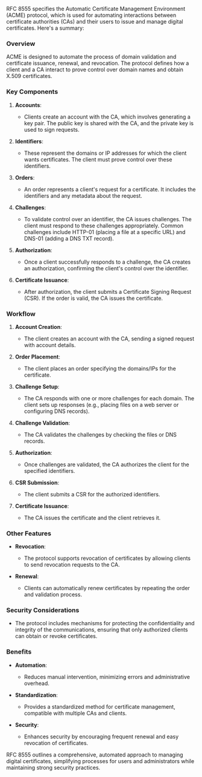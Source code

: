 RFC 8555 specifies the Automatic Certificate Management Environment (ACME) protocol, which is used for automating interactions between certificate authorities (CAs) and their users to issue and manage digital certificates. Here's a summary:

### Overview
ACME is designed to automate the process of domain validation and certificate issuance, renewal, and revocation. The protocol defines how a client and a CA interact to prove control over domain names and obtain X.509 certificates.

### Key Components
1. **Accounts**: 
   - Clients create an account with the CA, which involves generating a key pair. The public key is shared with the CA, and the private key is used to sign requests.

2. **Identifiers**:
   - These represent the domains or IP addresses for which the client wants certificates. The client must prove control over these identifiers.

3. **Orders**:
   - An order represents a client's request for a certificate. It includes the identifiers and any metadata about the request.

4. **Challenges**:
   - To validate control over an identifier, the CA issues challenges. The client must respond to these challenges appropriately. Common challenges include HTTP-01 (placing a file at a specific URL) and DNS-01 (adding a DNS TXT record).

5. **Authorization**:
   - Once a client successfully responds to a challenge, the CA creates an authorization, confirming the client's control over the identifier.

6. **Certificate Issuance**:
   - After authorization, the client submits a Certificate Signing Request (CSR). If the order is valid, the CA issues the certificate.

### Workflow
1. **Account Creation**:
   - The client creates an account with the CA, sending a signed request with account details.
   
2. **Order Placement**:
   - The client places an order specifying the domains/IPs for the certificate.

3. **Challenge Setup**:
   - The CA responds with one or more challenges for each domain. The client sets up responses (e.g., placing files on a web server or configuring DNS records).

4. **Challenge Validation**:
   - The CA validates the challenges by checking the files or DNS records.

5. **Authorization**:
   - Once challenges are validated, the CA authorizes the client for the specified identifiers.

6. **CSR Submission**:
   - The client submits a CSR for the authorized identifiers.

7. **Certificate Issuance**:
   - The CA issues the certificate and the client retrieves it.

### Other Features
- **Revocation**:
  - The protocol supports revocation of certificates by allowing clients to send revocation requests to the CA.
  
- **Renewal**:
  - Clients can automatically renew certificates by repeating the order and validation process.

### Security Considerations
- The protocol includes mechanisms for protecting the confidentiality and integrity of the communications, ensuring that only authorized clients can obtain or revoke certificates.

### Benefits
- **Automation**:
  - Reduces manual intervention, minimizing errors and administrative overhead.
  
- **Standardization**:
  - Provides a standardized method for certificate management, compatible with multiple CAs and clients.
  
- **Security**:
  - Enhances security by encouraging frequent renewal and easy revocation of certificates.

RFC 8555 outlines a comprehensive, automated approach to managing digital certificates, simplifying processes for users and administrators while maintaining strong security practices.